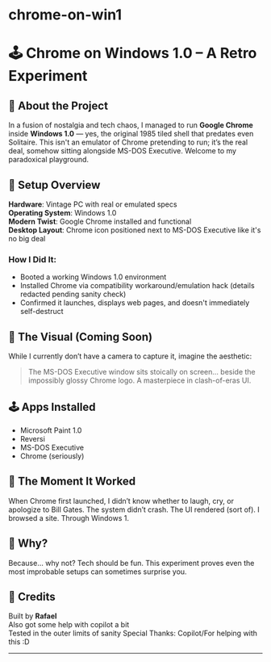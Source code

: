 # chrome-on-win1
# 🕹️ Chrome on Windows 1.0 – A Retro Experiment

## 📖 About the Project
In a fusion of nostalgia and tech chaos, I managed to run **Google Chrome** inside **Windows 1.0** — yes, the original 1985 tiled shell that predates even Solitaire. This isn't an emulator of Chrome pretending to run; it’s the real deal, somehow sitting alongside MS-DOS Executive. Welcome to my paradoxical playground.

## 🧰 Setup Overview

**Hardware**: Vintage PC with real or emulated specs  
**Operating System**: Windows 1.0  
**Modern Twist**: Google Chrome installed and functional  
**Desktop Layout**: Chrome icon positioned next to MS-DOS Executive like it's no big deal

### How I Did It:
- Booted a working Windows 1.0 environment
- Installed Chrome via compatibility workaround/emulation hack (details redacted pending sanity check)
- Confirmed it launches, displays web pages, and doesn't immediately self-destruct

## 📸 The Visual (Coming Soon)
While I currently don’t have a camera to capture it, imagine the aesthetic:
> The MS-DOS Executive window sits stoically on screen... beside the impossibly glossy Chrome logo. A masterpiece in clash-of-eras UI.

## 🕹️ Apps Installed
- Microsoft Paint 1.0
- Reversi
- MS-DOS Executive
- Chrome (seriously)

## 💬 The Moment It Worked
When Chrome first launched, I didn’t know whether to laugh, cry, or apologize to Bill Gates. The system didn’t crash. The UI rendered (sort of). I browsed a site. Through Windows 1.

## 🎯 Why?
Because… why not? Tech should be fun. This experiment proves even the most improbable setups can sometimes surprise you.

## 🧠 Credits
Built by **Rafael**  
Also got some help with copilot a bit  
Tested in the outer limits of sanity
Special Thanks: Copilot/For helping with this :D

---

